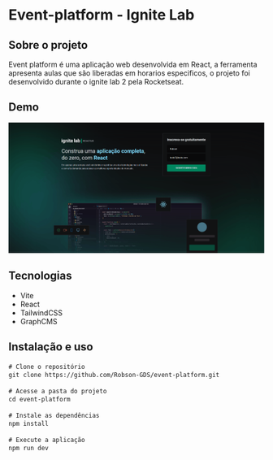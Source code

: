 # Event-platform - Ignite Lab

## Sobre o projeto

Event platform é uma aplicação web desenvolvida em React, a ferramenta apresenta aulas que são liberadas em horarios especificos,
o projeto foi desenvolvido durante o ignite lab 2 pela Rocketseat.

## Demo

<img src="./src/assets/github/readmeGif.gif" />

## Tecnologias

 - Vite
 - React
 - TailwindCSS
 - GraphCMS

## Instalação e uso

```
# Clone o repositório
git clone https://github.com/Robson-GDS/event-platform.git

# Acesse a pasta do projeto
cd event-platform

# Instale as dependências
npm install

# Execute a aplicação
npm run dev

```
